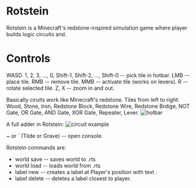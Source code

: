 # Rotstein

Rotstein is a Minecraft's redstone-inspired simulation game where player builds logic circuits and.

# Controls

WASD.
1, 2, 3, …, 0, Shift-1, Shift-2, …, Shift-0 -- pick tile in hotbar.
LMB -- place tile.
RMB -- remove tile.
MMB -- activate tile (works on levers).
R -- rotate selected tile.
Z, X -- zoom in and out.

Basically ciruits work like Minecraft's redstone.
Tiles from left to right:
Wood, Stone, Iron, Redstone Block, Redstone Wire, Redstone Brdige, NOT Gate, OR Gate, AND Gate, XOR Gate, Repeater, Lever.
![hotbar](https://i.ibb.co/mGrM0sX/2020-09-01-16-00.png)

A full adder in Rotstein:
![circuit example](https://i.ibb.co/k9TYSLX/Untitled.png)

~ or ` (Tilde or Grave) -- open console.

Rotstein commands are:
- world save <name> -- saves world to <name>.rts
- world load <name> -- loads world from <name>.rts
- label new <text> -- creates a label at Player's position with text <text>.
- label delete -- deletes a label closest to player.
